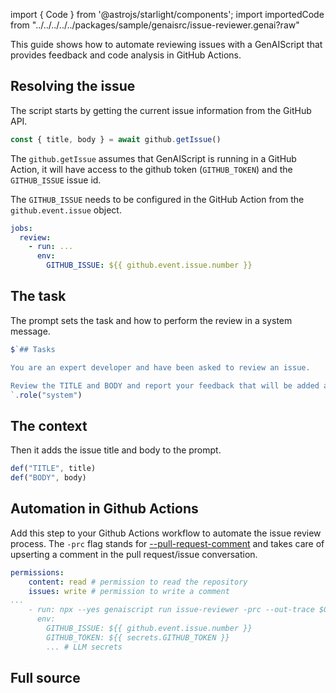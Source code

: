 import { Code } from '@astrojs/starlight/components';
import importedCode from "../../../../../packages/sample/genaisrc/issue-reviewer.genai?raw"

This guide shows how to automate reviewing issues 
with a GenAIScript that provides feedback and code analysis in GitHub Actions.

## Resolving the issue

The script starts by getting the current issue information from the GitHub API.

```js title="issue-reviewer.genai.mjs"
const { title, body } = await github.getIssue()
```

The `github.getIssue` assumes that GenAIScript is running in a GitHub Action, 
it will have access to the github token (`GITHUB_TOKEN`) and the `GITHUB_ISSUE` issue id.

The `GITHUB_ISSUE` needs to be configured in the GitHub Action from the `github.event.issue` object.

```yaml title="github-action.yml" "GITHUB_ISSUE: ${{ github.event.issue.number }}" wrap
jobs:
  review:
    - run: ...
      env:
        GITHUB_ISSUE: ${{ github.event.issue.number }}
```


## The task

The prompt sets the task and how to perform the review in a system message.

```js title="issue-reviewer.genai.mts" wrap
$`## Tasks

You are an expert developer and have been asked to review an issue. 

Review the TITLE and BODY and report your feedback that will be added as a comment to the issue.
`.role("system")
```

## The context

Then it adds the issue title and body to the prompt.

```js title="issue-reviewer.genai.mts" wrap
def("TITLE", title)
def("BODY", body)
```

## Automation in Github Actions

Add this step to your Github Actions workflow to automate the issue review process.
The `-prc` flag stands for [--pull-request-comment](/genaiscript/reference/cli/run#pull-request-comment)
and takes care of upserting a comment in the pull request/issue conversation.

```yaml wrap
permissions:
    content: read # permission to read the repository
    issues: write # permission to write a comment
...
    - run: npx --yes genaiscript run issue-reviewer -prc --out-trace $GITHUB_STEP_SUMMARY
      env:
        GITHUB_ISSUE: ${{ github.event.issue.number }}
        GITHUB_TOKEN: ${{ secrets.GITHUB_TOKEN }}
        ... # LLM secrets
```

## Full source

<Code code={importedCode} wrap={true} lang="js" title="issue-reviewer.genai.mjs" />
